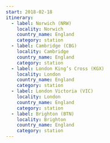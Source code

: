 ```yaml
---
start: 2018-02-18
itinerary:
  - label: Norwich (NRW)
    locality: Norwich
    country_name: England
    category: station
  - label: Cambridge (CBG)
    locality: Cambridge
    country_name: England
    category: station
  - label: London King’s Cross (KGX)
    locality: London
    country_name: England
    category: station
  - label: London Victoria (VIC)
    locality: London
    country_name: England
    category: station
  - label: Brighton (BTN)
    locality: Brighton
    country_name: England
    category: station
---
```

